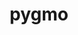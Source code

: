 ---
title: "pygmo"
layout: cache
categories: [package, develop-2023-11-26]
meta: {"versions": ["2.18.0"], "compilers": ["gcc@=11.4.0", "gcc@=9.4.0", "oneapi@=2023.2.0"], "oss": ["ubuntu20.04"], "platforms": ["linux"], "targets": ["neoverse_v1", "ppc64le", "x86_64_v3"], "stacks": ["e4s", "e4s-neoverse_v1", "e4s-oneapi", "e4s-power", "root"], "num_specs": 4, "num_specs_by_stack": {"root": 4, "e4s-neoverse_v1": 1, "e4s-power": 1, "e4s": 1, "e4s-oneapi": 1}}
spec_details: [{"hash": "lya2nuvlwizfnqrhiubbarnxtcetsx54", "compiler": "gcc@=11.4.0", "versions": ["2.18.0"], "os": "ubuntu20.04", "platform": "linux", "target": "neoverse_v1", "variants": ["build_system=cmake", "build_type=Release", "generator=make", "~ipo", "+shared"], "stacks": ["root", "e4s-neoverse_v1"], "size": "-", "tarball": "https://binaries.spack.io/releases/develop-2023-11-26/build_cache/linux-ubuntu20.04-neoverse_v1/gcc-11.4.0/pygmo-2.18.0/linux-ubuntu20.04-neoverse_v1-gcc-11.4.0-pygmo-2.18.0-lya2nuvlwizfnqrhiubbarnxtcetsx54.spack"}, {"hash": "eefwomg4aftu6xkjnaqcaqlicypmjb7w", "compiler": "gcc@=9.4.0", "versions": ["2.18.0"], "os": "ubuntu20.04", "platform": "linux", "target": "ppc64le", "variants": ["build_system=cmake", "build_type=Release", "generator=make", "~ipo", "+shared"], "stacks": ["e4s-power", "root"], "size": "-", "tarball": "https://binaries.spack.io/releases/develop-2023-11-26/build_cache/linux-ubuntu20.04-ppc64le/gcc-9.4.0/pygmo-2.18.0/linux-ubuntu20.04-ppc64le-gcc-9.4.0-pygmo-2.18.0-eefwomg4aftu6xkjnaqcaqlicypmjb7w.spack"}, {"hash": "r2pfganmywhjcvo6kny6g7x5aoiyejgm", "compiler": "gcc@=11.4.0", "versions": ["2.18.0"], "os": "ubuntu20.04", "platform": "linux", "target": "x86_64_v3", "variants": ["build_system=cmake", "build_type=Release", "generator=make", "~ipo", "+shared"], "stacks": ["e4s", "root"], "size": "-", "tarball": "https://binaries.spack.io/releases/develop-2023-11-26/build_cache/linux-ubuntu20.04-x86_64_v3/gcc-11.4.0/pygmo-2.18.0/linux-ubuntu20.04-x86_64_v3-gcc-11.4.0-pygmo-2.18.0-r2pfganmywhjcvo6kny6g7x5aoiyejgm.spack"}, {"hash": "my7qs4oml4spfhiapwjaqcbswiwkxjeb", "compiler": "oneapi@=2023.2.0", "versions": ["2.18.0"], "os": "ubuntu20.04", "platform": "linux", "target": "x86_64_v3", "variants": ["build_system=cmake", "build_type=Release", "generator=make", "~ipo", "+shared"], "stacks": ["root", "e4s-oneapi"], "size": "-", "tarball": "https://binaries.spack.io/releases/develop-2023-11-26/build_cache/linux-ubuntu20.04-x86_64_v3/oneapi-2023.2.0/pygmo-2.18.0/linux-ubuntu20.04-x86_64_v3-oneapi-2023.2.0-pygmo-2.18.0-my7qs4oml4spfhiapwjaqcbswiwkxjeb.spack"}]
---